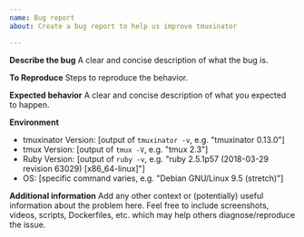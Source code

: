 ```yaml
---
name: Bug report
about: Create a bug report to help us improve tmuxinator

---
```


**Describe the bug**
A clear and concise description of what the bug is.

**To Reproduce**
Steps to reproduce the behavior. 

**Expected behavior**
A clear and concise description of what you expected to happen.

**Environment**
 - tmuxinator Version: [output of `tmuxinator -v`, e.g. "tmuxinator 0.13.0"]
- tmux Version: [output of `tmux -V`, e.g. "tmux 2.3"]
 - Ruby Version: [output of `ruby -v`, e.g. "ruby 2.5.1p57 (2018-03-29 revision 63029) [x86_64-linux]"]
 - OS: [specific command varies, e.g. "Debian GNU/Linux 9.5 (stretch)"]

**Additional information**
Add any other context or (potentially) useful information about the problem here. Feel free to include screenshots, videos, scripts, Dockerfiles, etc. which may help others diagnose/reproduce the issue.
